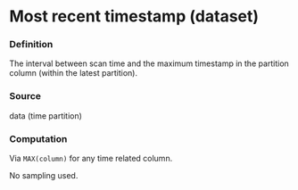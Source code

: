# Most recent timestamp (dataset)

### Definition

The interval between scan time and the maximum timestamp in the partition column (within the latest partition).

### Source

data (time partition)

### Computation

Via `MAX(column)` for any time related column.

No sampling used.
